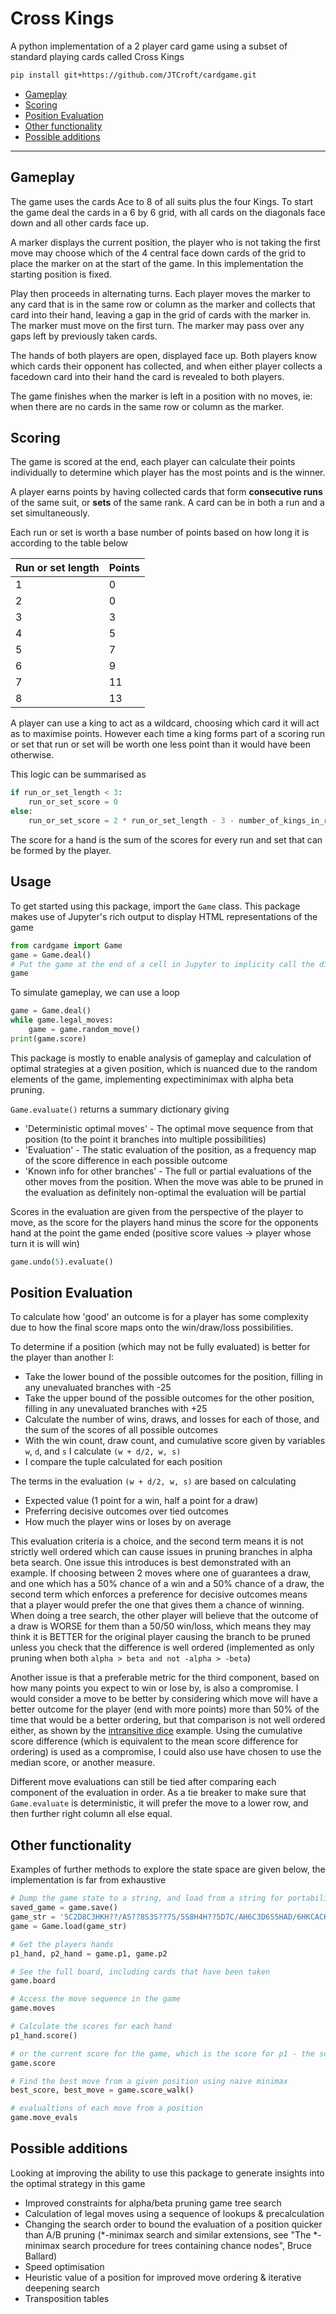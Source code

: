 # Cross Kings

A python implementation of a 2 player card game using a subset of standard playing cards called Cross Kings

```bash
pip install git+https://github.com/JTCroft/cardgame.git
```

- [Gameplay](#gameplay)
- [Scoring](#scoring)
- [Position Evaluation](#position-evaluation)
- [Other functionality](#other-functionality)
- [Possible additions](#possible-additions)

----

## Gameplay

The game uses the cards Ace to 8 of all suits plus the four Kings. To start the game deal the cards in a 6 by 6 grid, with all cards on the diagonals face down and all other cards face up.

A marker displays the current position, the player who is not taking the first move may choose which of the 4 central face down cards of the grid to place the marker on at the start of the game. In this implementation the starting position is fixed.

Play then proceeds in alternating turns. Each player moves the marker to any card that is in the same row or column as the marker and collects that card into their hand, leaving a gap in the grid of cards with the marker in. The marker must move on the first turn. The marker may pass over any gaps left by previously taken cards.

The hands of both players are open, displayed face up. Both players know which cards their opponent has collected, and when either player collects a facedown card into their hand the card is revealed to both players.

The game finishes when the marker is left in a position with no moves, ie: when there are no cards in the same row or column as the marker.

## Scoring

The game is scored at the end, each player can calculate their points individually to determine which player has the most points and is the winner.

A player earns points by having collected cards that form **consecutive runs** of the same suit, or **sets** of the same rank. A card can be in both a run and a set simultaneously.

Each run or set is worth a base number of points based on how long it is according to the table below

| Run or set length | Points |
| ----------------- | ------ |
| 1                 | 0      |
| 2                 | 0      |
| 3                 | 3      |
| 4                 | 5      |
| 5                 | 7      |
| 6                 | 9      |
| 7                 | 11     |
| 8                 | 13     |

A player can use a king to act as a wildcard, choosing which card it will act as to maximise points. However each time a king forms part of a scoring run or set that run or set will be worth one less point than it would have been otherwise.

This logic can be summarised as

```python
if run_or_set_length < 3:
    run_or_set_score = 0
else:
    run_or_set_score = 2 * run_or_set_length - 3 - number_of_kings_in_run_or_set
```

The score for a hand is the sum of the scores for every run and set that can be formed by the player.

## Usage

To get started using this package, import the ``Game`` class. This package makes use of Jupyter's rich output to display HTML representations of the game

```python
from cardgame import Game
game = Game.deal()
# Put the game at the end of a cell in Jupyter to implicity call the display function
game
```

To simulate gameplay, we can use a loop

```python
game = Game.deal()
while game.legal_moves:
    game = game.random_move()
print(game.score)
```

This package is mostly to enable analysis of gameplay and calculation of optimal strategies at a given position, which is nuanced due to the random elements of the game, implementing expectiminimax with alpha beta pruning.

`Game.evaluate()` returns a summary dictionary giving

* 'Deterministic optimal moves' - The optimal move sequence from that position (to the point it branches into multiple possibilities)
* 'Evaluation' - The static evaluation of the position, as a frequency map of the score difference in each possible outcome
* 'Known info for other branches' - The full or partial evaluations of the other moves from the position. When the move was able to be pruned in the evaluation as definitely non-optimal the evaluation will be partial

Scores in the evaluation are given from the perspective of the player to move, as the score for the players hand minus the score for the opponents hand at the point the game ended (positive score values &rarr; player whose turn it is will win)

```python
game.undo(5).evaluate()
```

## Position Evaluation

To calculate how 'good' an outcome is for a player has some complexity due to how the final score maps onto the win/draw/loss possibilities.

To determine if a position (which may not be fully evaluated) is better for the player than another I:

* Take the lower bound of the possible outcomes for the position, filling in any unevaluated branches with -25
* Take the upper bound of the possible outcomes for the other position, filling in any unevaluated branches with +25
* Calculate the number of wins, draws, and losses for each of those, and the sum of the scores of all possible outcomes
* With the win count, draw count, and cumulative score given by variables `w`, `d`, and `s` I calculate `(w + d/2, w, s)`
* I compare the tuple calculated for each position

The terms in the evaluation `(w + d/2, w, s)` are based on calculating

* Expected value (1 point for a win, half a point for a draw)
* Preferring decisive outcomes over tied outcomes
* How much the player wins or loses by on average

This evaluation criteria is a choice, and the second term means it is not strictly well ordered which can cause issues in pruning branches in alpha beta search. One issue this introduces is best demonstrated with an example. If choosing between 2 moves where one of guarantees a draw, and one which has a 50% chance of a win and a 50% chance of a draw, the second term which enforces a preference for decisive outcomes means that a player would prefer the one that gives them a chance of winning. When doing a tree search, the other player will believe that the outcome of a draw is WORSE for them than a 50/50 win/loss, which means they may think it is BETTER for the original player causing the branch to be pruned unless you check that the difference is well ordered (implemented as only pruning when both `alpha > beta and not -alpha > -beta`)

Another issue is that a preferable metric for the third component, based on how many points you expect to win or lose by, is also a compromise. I would consider a move to be better by considering which move will have a better outcome for the player (end with more points) more than 50% of the time that would be a better ordering, but that comparison is not well ordered either, as shown by the [intransitive dice](https://en.wikipedia.org/wiki/Intransitive_dice) example. Using the cumulative score difference (which is equivalent to the mean score difference for ordering) is used as a compromise, I could also use have chosen to use the median score, or another measure.

Different move evaluations can still be tied after comparing each component of the evaluation in order. As a tie breaker to make sure that `Game.evaluate` is deterministic, it will prefer the move to a lower row, and then further right column all else equal.

## Other functionality

Examples of further methods to explore the state space are given below, the implementation is far from exhaustive

```python
# Dump the game state to a string, and load from a string for portability
saved_game = game.save()
game_str = '5C2D8C3HKH??/AS??8S3S??7S/5S8H4H??5D7C/AH6C3D6S5HAD/6HKCACKD4C2H/8D2S7H4D7D??//2C3C4S6DKS//731630308968466917018937'
game = Game.load(game_str)

# Get the players hands
p1_hand, p2_hand = game.p1, game.p2

# See the full board, including cards that have been taken
game.board

# Access the move sequence in the game
game.moves

# Calculate the scores for each hand
p1_hand.score()

# or the current score for the game, which is the score for p1 - the score for p2
game.score

# Find the best move from a given position using naive minimax
best_score, best_move = game.score_walk()

# evalualtions of each move from a position
game.move_evals
```

## Possible additions

Looking at improving the ability to use this package to generate insights into the optimal strategy in this game

- Improved constraints for alpha/beta pruning game tree search
- Calculation of legal moves using a sequence of lookups & precalculation
- Changing the search order to bound the evaluation of a position quicker than A/B pruning (\*-minimax search and similar extensions, see "The *-minimax search procedure for trees containing chance nodes", Bruce Ballard)
- Speed optimisation
- Heuristic value of a position for improved move ordering & iterative deepening search
- Transposition tables